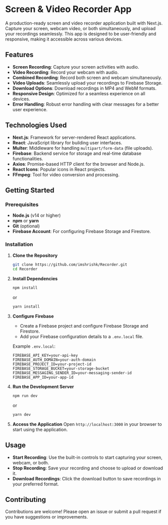 # Screen & Video Recorder App

A production-ready screen and video recorder application built with Next.js. Capture your screen, webcam video, or both simultaneously, and upload your recordings seamlessly. This app is designed to be user-friendly and responsive, making it accessible across various devices.

## Features

- **Screen Recording**: Capture your screen activities with audio.
- **Video Recording**: Record your webcam with audio.
- **Combined Recording**: Record both screen and webcam simultaneously.
- **Video Uploads**: Seamlessly upload your recordings to Firebase Storage.
- **Download Options**: Download recordings in MP4 and WebM formats.
- **Responsive Design**: Optimized for a seamless experience on all devices.
- **Error Handling**: Robust error handling with clear messages for a better user experience.

## Technologies Used

- **Next.js**: Framework for server-rendered React applications.
- **React**: JavaScript library for building user interfaces.
- **Multer**: Middleware for handling `multipart/form-data` (file uploads).
- **Firebase**: Backend service for storage and real-time database functionalities.
- **Axios**: Promise-based HTTP client for the browser and Node.js.
- **React Icons**: Popular icons in React projects.
- **FFmpeg**: Tool for video conversion and processing.

## Getting Started

### Prerequisites

- **Node.js** (v14 or higher)
- **npm** or **yarn**
- **Git** (optional)
- **Firebase Account**: For configuring Firebase Storage and Firestore.

### Installation

1. **Clone the Repository**

   ```bash
   git clone https://github.com/imshrishk/Recorder.git
   cd Recorder
   ```

2. **Install Dependencies**

   ```bash
   npm install
   ```
   or
   ```bash
   yarn install
   ```

3. **Configure Firebase**
   * Create a Firebase project and configure Firebase Storage and Firestore.
   * Add your Firebase configuration details to a `.env.local` file.

   Example `.env.local`:
   ```
   FIREBASE_API_KEY=your-api-key
   FIREBASE_AUTH_DOMAIN=your-auth-domain
   FIREBASE_PROJECT_ID=your-project-id
   FIREBASE_STORAGE_BUCKET=your-storage-bucket
   FIREBASE_MESSAGING_SENDER_ID=your-messaging-sender-id
   FIREBASE_APP_ID=your-app-id
   ```

4. **Run the Development Server**

   ```bash
   npm run dev
   ```
   or
   ```bash
   yarn dev
   ```

5. **Access the Application**
   Open `http://localhost:3000` in your browser to start using the application.

## Usage

* **Start Recording**: Use the built-in controls to start capturing your screen, webcam, or both.
* **Stop Recording**: Save your recording and choose to upload or download it.
* **Download Recordings**: Click the download button to save recordings in your preferred format.

## Contributing

Contributions are welcome! Please open an issue or submit a pull request if you have suggestions or improvements.